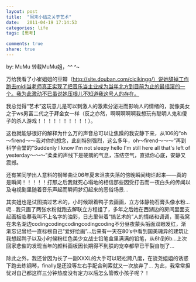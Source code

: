 ```yaml
---
layout: post
title:  "周末小结之关于艺术"
date:   2011-04-19 17:14:53
categories: life
tags: [思考]

comments: true
share: true
---
```

by: MuMu
转载MuMu姐，^_^ ^_~

万给我看了小崔姐姐的豆瓣（http://site.douban.com/cicikingg/）说她辞掉工作跑去midi当老师真正实现了把音乐当主业成为当年北方到目前为止的最摇滚的一个。我为此激动不已虽说她压根儿不知道我这号人的存在。

我总觉得“艺术”这玩意儿是可以刺激人的激素分泌进而影响人的情绪的，就像美女之于ws男富二代之于拜金女一样（反之亦然，啊啊啊啊啊我想玩有聪明人鬼和傻子的杀人游戏！！！！！！！！！！）。

这也就能够很好的解释为什么万的声音总可以让焦躁的我安静下来，从106的“oh～firend～～我对你的想念，此刻特别强烈，这么多年，oh～firend～～～”再到科学会堂的“Suddenly I know I'm not sleepy hello I'm still here all that's left of yesterday～～～”柔柔的声线下是硬朗的气息，冻结空气，直抵你心底，安静又震撼。

还有某同学出人意料的钢琴曲让06年夏末沮丧失落的傍晚瞬间绚烂起来——真的是瞬间！！！！！打那之后我就死心塌地的相信那些因受打击而一夜白头的传闻以及电视剧里随着音乐声起而瞬间梦幻起来的恶俗场景...

其实姐也是试图搞过艺术的，小时候跟着鸭子去画画，立方体静物石膏头像水粉...呃...我只画了两张水粉就跑去解联立方程组了，多年之后她在西湖边的房间里面支起画板临摹我叫不上名字的油彩，日志里带着“搞艺术的”人的情绪和调调，而我窝在未名湖边codingcodingcodingcodingcoding不分昼夜蒙头垢面双眼发红，渐渐忘记曾经一直标榜自己“爱好绘画”...后来有一天在80‘s中看到国美瑰异的建筑让我想起鸭子以及小时候粉红色美少女战士铅笔盒里满满的铅笔，从6h到6b...上次回家悲催的发现当年的颜料画板因长期得不到朕的宠幸都早已干裂自刎了...

除此之外，我还曾因为长了一副XXXL的大手可以轻松跨八度，在骁尧姐姐的诱惑下跑去练钢琴，finally是还没等左右手配合利索就又一次放弃了...
为此，我常常担忧对自己都这样三分钟热度没有定力以后怎么管教小孩子呢？！
